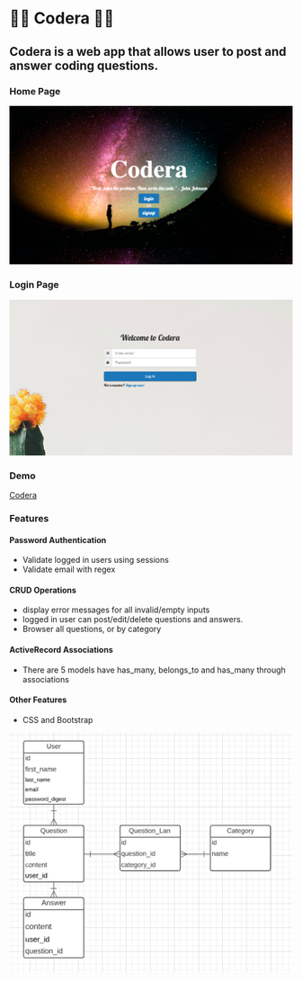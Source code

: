 # 👨‍🏫 Codera 👩‍🏫
## Codera is a web app that allows user to post and answer coding questions.

### Home Page
![Home_Page](app/assets/images/home.png)

### Login Page
![login_Page](app/assets/images/login.png)

### Demo
<a href="https://codera-co.herokuapp.com/">Codera</a>


### Features

#### Password Authentication
* Validate logged in users using sessions
* Validate email with regex

#### CRUD Operations
* display error messages for all invalid/empty inputs
* logged in user can post/edit/delete questions and answers.
* Browser all questions, or by category

#### ActiveRecord Associations
* There are 5 models have has_many, belongs_to and has_many through associations

#### Other Features
* CSS and Bootstrap

![Domain_Model](app/assets/images/domain.png)
